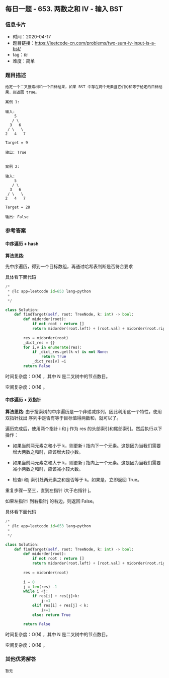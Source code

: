 ## 每日一题 - 653. 两数之和 IV - 输入 BST

### 信息卡片

- 时间：2020-04-17
- 题目链接：https://leetcode-cn.com/problems/two-sum-iv-input-is-a-bst/
- tag：`树`
- 难度：简单

### 题目描述

```
给定一个二叉搜索树和一个目标结果，如果 BST 中存在两个元素且它们的和等于给定的目标结果，则返回 true。

案例 1:

输入: 
    5
   / \
  3   6
 / \   \
2   4   7

Target = 9

输出: True
 

案例 2:

输入: 
    5
   / \
  3   6
 / \   \
2   4   7

Target = 28

输出: False

```



### 参考答案

#### 中序遍历 + hash

**算法思路**:

先中序遍历，得到一个目标数组，再通过哈希表判断是否符合要求


具体看下面代码

```python
/*
 * @lc app=leetcode id=653 lang=python
 *
 */

class Solution:
    def findTarget(self, root: TreeNode, k: int) -> bool:
        def midorder(root):
            if not root : return []
            return midorder(root.left) + [root.val] + midorder(root.right)
        
        res = midorder(root)
        _dict_res = {}
        for i,v in enumerate(res):
            if _dict_res.get(k-v) is not None:
                return True
            _dict_res[v] =i
        return False
```

时间复杂度：O(N) ，其中 N 是二叉树中的节点数目。

空间复杂度：O(N) 。


#### 中序遍历 + 双指针

**算法思路**:
由于搜索树的中序遍历是一个非递减序列，因此利用这一个特性，使用双指针找出 序列中是否有等于目标值得两数和，就可以了。

遍历完成后，使用两个指针 i 和 j 作为 res 的头部索引和尾部索引。然后执行以下操作：


- 如果当前两元素之和小于  k，则更新 i 指向下一个元素。这是因为当我们需要增大两数之和时，应该增大较小数。

- 如果当前两元素之和大于  k，则更新 j 指向上一个元素。这是因为当我们需要减小两数之和时，应该减小较大数。

- 检查i 和j 索引处两元素之和是否等于  k。如果是，立即返回 True。

重复步骤一至三，直到左指针 i大于右指针 j。

如果左指针i 到右指针j 的右边，则返回 False。

 



具体看下面代码

```python
/*
 * @lc app=leetcode id=653 lang=python
 *
 */

class Solution:
    def findTarget(self, root: TreeNode, k: int) -> bool:
        def midorder(root):
            if not root : return []
            return midorder(root.left) + [root.val] + midorder(root.right)
        
        res = midorder(root)
        
        i = 0
        j = len(res) -1
        while i <j:
            if res[i] + res[j]>k:
                j-=1
            elif res[i] + res[j] < k:
                i+=1
            else: return True

        return False
```

时间复杂度：O(N) ，其中 N 是二叉树中的节点数目。

空间复杂度：O(N) 。




### 其他优秀解答

```
暂无
```



